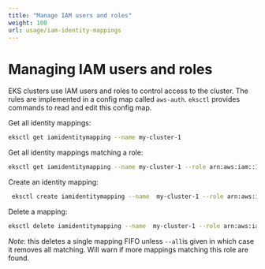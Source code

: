 ```yaml
---
title: "Manage IAM users and roles"
weight: 100
url: usage/iam-identity-mappings
---
```


# Managing IAM users and roles

EKS clusters use IAM users and roles to control access to the cluster. The rules are implemented in a config map
called `aws-auth`. `eksctl` provides commands to read and edit this config map.

Get all identity mappings:

```bash
eksctl get iamidentitymapping --name my-cluster-1
```

Get all identity mappings matching a role:

```bash
eksctl get iamidentitymapping --name my-cluster-1 --role arn:aws:iam::123456:role/testing-role
```

Create an identity mapping:

```bash
 eksctl create iamidentitymapping --name  my-cluster-1 --role arn:aws:iam::123456:role/testing --group system:masters --username admin
```

Delete a mapping:

```bash
eksctl delete iamidentitymapping --name  my-cluster-1 --role arn:aws:iam::123456:role/testing
```

_Note_: this deletes a single mapping FIFO unless `--all`is given in which case it removes all matching. Will warn if
more mappings matching this role are found.
